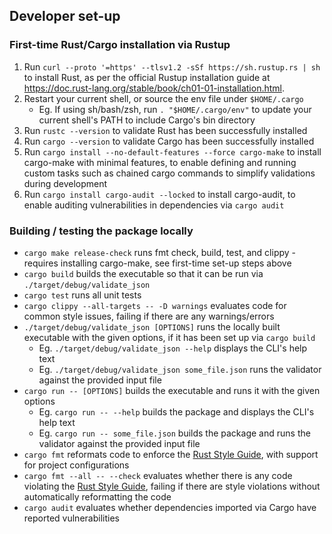 ## Developer set-up

### First-time Rust/Cargo installation via Rustup

1. Run `curl --proto '=https' --tlsv1.2 -sSf https://sh.rustup.rs | sh` to install Rust, as per the official Rustup installation guide at https://doc.rust-lang.org/stable/book/ch01-01-installation.html.
2. Restart your current shell, or source the env file under `$HOME/.cargo`
   * Eg. If using sh/bash/zsh, run `. "$HOME/.cargo/env"` to update your current shell's PATH to include Cargo's bin directory
3. Run `rustc --version` to validate Rust has been successfully installed
4. Run `cargo --version` to validate Cargo has been successfully installed
5. Run `cargo install --no-default-features --force cargo-make` to install cargo-make with minimal features, to enable defining and running custom tasks such as chained cargo commands to simplify validations during development
6. Run `cargo install cargo-audit --locked` to install cargo-audit, to enable auditing vulnerabilities in dependencies via `cargo audit`

### Building / testing the package locally

* `cargo make release-check` runs fmt check, build, test, and clippy - requires installing cargo-make, see first-time set-up steps above
* `cargo build` builds the executable so that it can be run via `./target/debug/validate_json`
* `cargo test` runs all unit tests
* `cargo clippy --all-targets -- -D warnings` evaluates code for common style issues, failing if there are any warnings/errors
* `./target/debug/validate_json [OPTIONS]` runs the locally built executable with the given options, if it has been set up via `cargo build`
  * Eg. `./target/debug/validate_json --help` displays the CLI's help text
  * Eg. `./target/debug/validate_json some_file.json` runs the validator against the provided input file
* `cargo run -- [OPTIONS]` builds the executable and runs it with the given options
  * Eg. `cargo run -- --help` builds the package and displays the CLI's help text
  * Eg. `cargo run -- some_file.json` builds the package and runs the validator against the provided input file
* `cargo fmt` reformats code to enforce the [Rust Style Guide](https://doc.rust-lang.org/stable/style-guide/), with support for project configurations
* `cargo fmt --all -- --check` evaluates whether there is any code violating the [Rust Style Guide](https://doc.rust-lang.org/stable/style-guide/), failing if there are style violations without automatically reformatting the code
* `cargo audit` evaluates whether dependencies imported via Cargo have reported vulnerabilities
